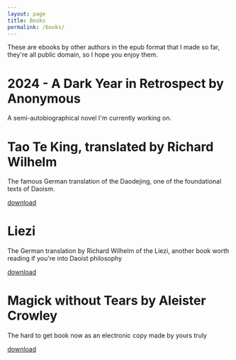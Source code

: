 ```yaml
---
layout: page
title: Books
permalink: /books/
---
```


These are ebooks by other authors in the epub format that I made so far, they're all public domain, so I hope you enjoy them.

# 2024 - A Dark Year in Retrospect by Anonymous

A semi-autobiographical novel I'm currently working on.

# Tao Te King, translated by Richard Wilhelm

The famous German translation of the Daodejing, one of the foundational texts of Daoism.

[download](/books/ttk.epub)

# Liezi

The German translation by Richard Wilhelm of the Liezi, another book worth reading if you're into Daoist philosophy

[download](/books/ld.epub)

# Magick without Tears by Aleister Crowley

The hard to get book now as an electronic copy made by yours truly

[download](/books/mwt.epub)
